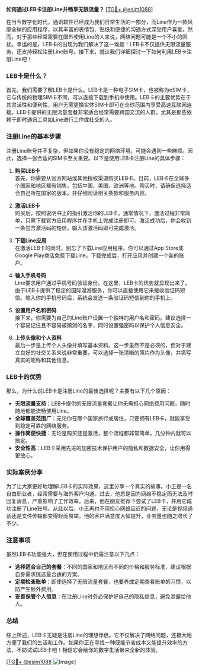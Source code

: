 **如何通过LEB卡注册Line并畅享无限流量？** [[TG💪+ @esim1088](https://t.me/s/esim1088)]

在当今数字化时代，通讯软件已经成为我们日常生活的一部分，而Line作为一款风靡全球的应用程序，以其丰富的表情包、贴纸和便捷的沟通方式深受用户喜爱。然而，对于那些经常需要在国外使用Line的人来说，网络问题可能是一个不小的困扰。幸运的是，LEB卡的出现为我们解决了这一难题！LEB卡不仅提供无限流量服务，还支持轻松注册Line账号。接下来，就让我们详细探讨一下如何利用LEB卡注册Line吧！

### LEB卡是什么？

首先，我们需要了解LEB卡是什么。LEB卡是一种电子SIM卡，也被称为eSIM卡，它与传统的物理SIM卡不同，可以直接下载到手机中使用。LEB卡的主要优势在于其灵活性和便利性，用户无需更换实体SIM卡即可在全球范围内享受高速互联网连接。LEB卡提供的无限流量套餐非常适合经常需要跨国交流的人群，尤其是那些依赖于即时通讯工具如Line进行工作或社交的人。

### 注册Line的基本步骤

注册Line账号并不复杂，但如果你没有稳定的网络环境，可能会遇到一些麻烦。因此，选择一张合适的SIM卡至关重要。以下是使用LEB卡注册Line的具体步骤：

1. **购买LEB卡**  
   首先，你需要从官方网站或其他授权渠道购买LEB卡。目前，LEB卡在全球多个国家和地区都有销售，包括中国、美国、欧洲等地。购买时，请确保选择适合自己所在国家的版本，并仔细阅读相关条款和服务内容。

2. **激活LEB卡**  
   购买后，按照说明书上的指引激活你的LEB卡。通常情况下，激活过程非常简单，只需下载官方应用程序并在手机上完成注册即可。激活成功后，你会收到一条包含激活码的短信，输入该激活码即可完成激活。

3. **下载Line应用**  
   在激活LEB卡的同时，别忘了下载Line应用程序。你可以通过App Store或Google Play商店免费下载Line。下载完成后，打开应用并创建一个新的账户。

4. **输入手机号码**  
   Line要求用户通过手机号码验证身份。在这里，LEB卡的优势就显现出来了。由于LEB卡提供了稳定的国际漫游服务，你可以直接使用它来接收验证码短信。输入你的手机号码后，系统会发送一条验证码短信到你的手机上。

5. **设置用户名和密码**  
   接下来，你需要为自己的Line账户设置一个独特的用户名和密码。建议选择一个容易记住且不容易被猜测的名字，同时设置强密码以保护个人信息安全。

6. **上传头像和个人资料**  
   最后一步是上传个人头像并填写基本资料。这一步虽然不是必须的，但对于建立良好的社交关系来说非常重要。可以选择一张清晰的照片作为头像，并填写真实的昵称和其他信息。

### LEB卡的优势

那么，为什么说LEB卡是注册Line的最佳选择呢？主要有以下几个原因：

- **无限流量支持**：LEB卡提供的无限流量套餐让你无需担心网络费用问题，随时随地都能流畅使用Line。
- **全球覆盖范围广**：无论你在哪个国家旅行或居住，只要拥有LEB卡，就能享受到稳定可靠的网络服务。
- **操作简便快捷**：无论是购买还是激活，整个流程都非常简单，几分钟内就可以搞定。
- **安全性高**：LEB卡采用先进的加密技术保护用户的隐私和数据安全，让你用得更放心。

### 实际案例分享

为了让大家更好地理解LEB卡的实际效果，这里分享一个真实的故事。小王是一名自由职业者，经常需要与海外客户沟通。过去，他总是因为网络不稳定而无法及时回复消息，严重影响了工作效率。后来，他在朋友推荐下尝试了LEB卡，并用它成功注册了Line账号。从此以后，小王再也不用担心网络延迟的问题，无论是视频通话还是文件传输都变得轻而易举。他的客户满意度大幅提升，业务量也随之增长了不少。

### 注意事项

虽然LEB卡功能强大，但在使用过程中仍需注意以下几点：

- **选择适合自己的套餐**：不同的国家和地区有不同的价格和服务标准，建议根据自身需求挑选最合适的方案。
- **定期检查账单**：即使选择了无限流量套餐，也要养成定期查看账单的习惯，以防产生额外费用。
- **妥善保管个人信息**：在注册Line时务必保护好自己的隐私信息，避免泄露给他人。

### 总结

综上所述，LEB卡无疑是注册Line的理想伴侣。它不仅解决了网络问题，还极大地方便了我们的生活和工作。如果你正在寻找一种既能节省成本又能提升效率的方法，不妨试试LEB卡吧！相信它会给你的数字生活带来全新的体验。

[[TG💪+ @esim1088](https://t.me/s/esim1088) ![Image](https://i.postimg.cc/4NQfJmqS/Snipaste-2025-05-13-00-14-12.png)]